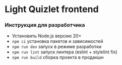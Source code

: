 # Light Quizlet frontend

### Инструкция для разработчика
 
- Установить Node.js версию 20+
- `npm ci` установка пакетов и зависимостей
- `npm run dev` запуск в режиме разработки
- `npm run lint` запуск линтера (eslint + stylelint fix)
- `npm run build` сборка проекта в продакшн
